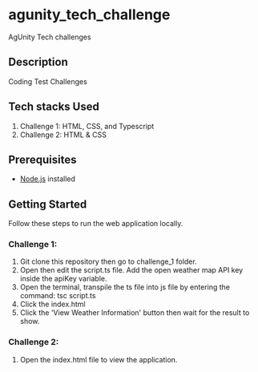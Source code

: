 # agunity_tech_challenge

AgUnity Tech challenges

## Description

Coding Test Challenges

## Tech stacks Used

1. Challenge 1: HTML, CSS, and Typescript
2. Challenge 2: HTML & CSS

## Prerequisites

- [Node.js](https://nodejs.org/en/) installed

## Getting Started

Follow these steps to run the web application locally.

### Challenge 1:

1. Git clone this repository then go to challenge_1 folder.
2. Open then edit the script.ts file. Add the open weather map API key inside the apiKey variable.
3. Open the terminal, transpile the ts file into js file by entering the command:
   tsc script.ts
4. Click the index.html
5. Click the 'View Weather Information' button then wait for the result to show.

### Challenge 2:

1. Open the index.html file to view the application.
